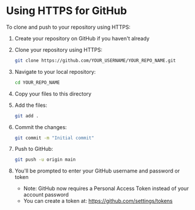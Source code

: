 # Using HTTPS for GitHub

To clone and push to your repository using HTTPS:

1. Create your repository on GitHub if you haven't already

2. Clone your repository using HTTPS:
   ```bash
   git clone https://github.com/YOUR_USERNAME/YOUR_REPO_NAME.git
   ```

3. Navigate to your local repository:
   ```bash
   cd YOUR_REPO_NAME
   ```

4. Copy your files to this directory

5. Add the files:
   ```bash
   git add .
   ```

6. Commit the changes:
   ```bash
   git commit -m "Initial commit"
   ```

7. Push to GitHub:
   ```bash
   git push -u origin main
   ```

8. You'll be prompted to enter your GitHub username and password or token
   - Note: GitHub now requires a Personal Access Token instead of your account password
   - You can create a token at: https://github.com/settings/tokens
